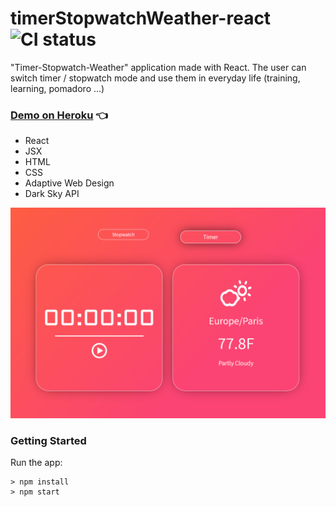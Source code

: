# timerStopwatchWeather-react ![CI status](https://img.shields.io/badge/react-app-blue) 

"Timer-Stopwatch-Weather" application made with React. The user can switch timer / stopwatch mode and use them in everyday life (training, learning, pomadoro ...)

### [Demo on Heroku](https://timer-stopwatch-weather-react.herokuapp.com/) :point_left:

- React
- JSX
- HTML
- CSS
- Adaptive Web Design
- Dark Sky API

![timerStopwatchWeather](timerStopwatchWeather.min.png)

### Getting Started
Run the app:
```
> npm install
> npm start
```